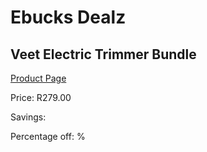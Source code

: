 
# Ebucks Dealz
## Veet Electric Trimmer Bundle
[Product Page](https://www.ebucks.com/web/shop/productSelected.do?prodId=1140734323&catId=1158500560)

Price: R279.00

Savings: 

Percentage off: %
	